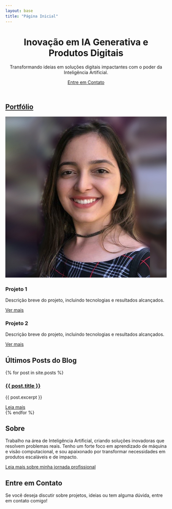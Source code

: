```yaml
---
layout: base
title: "Página Inicial"
---
```


<header class="hero">
  <div class="hero-content">
    <h1>Inovação em IA Generativa e Produtos Digitais</h1>
    <p>Transformando ideias em soluções digitais impactantes com o poder da Inteligência Artificial.</p>
    <a href="#contato" class="btn-contact">Entre em Contato</a> <!-- Botão "Entre em Contato" -->
  </div>
</header>

<section class="portfolio">
  <h2><a href="/portfolio">Portfólio</a></h2>
  <div class="portfolio-items">
    <div class="portfolio-item2">
      <div class="port-item">
      <img src="/assets/img/profile.jpg" alt="Imagem do Projeto 1" class="portfolio-img">
      <h3>Projeto 1</h3>
      <p>Descrição breve do projeto, incluindo tecnologias e resultados alcançados.</p>
      <a href="/portfolio/projeto-1" class="see-port-item">Ver mais</a>
      </div>
    </div>
    <div class="portfolio-item2">
      <div class="port-item">
      <h3>Projeto 2</h3>
      <p>Descrição breve do projeto, incluindo tecnologias e resultados alcançados.</p>
      <a href="/portfolio/projeto-2">Ver mais</a>
      </div>
    </div>
    <!-- Adicione mais itens de portfólio conforme necessário -->
  </div>
</section>

<section class="blog">
  <h2>Últimos Posts do Blog</h2>
  <div class="posts">
    {% for post in site.posts %}
      <div class="post">
        <h3><a href="{{ post.url | prepend: site.baseurl }}">{{ post.title }}</a></h3>
        <p>{{ post.excerpt }}</p>
        <a href="{{ post.url | prepend: site.baseurl }}" class="read-more">Leia mais</a>
      </div>
    {% endfor %}
  </div>
</section>

<section class="about">
  <h2>Sobre</h2>
  <p>Trabalho na área de Inteligência Artificial, criando soluções inovadoras que resolvem problemas reais. Tenho um forte foco em aprendizado de máquina e visão computacional, e sou apaixonado por transformar necessidades em produtos escaláveis e de impacto.</p>
  <a href="/about">Leia mais sobre minha jornada profissional</a>
</section>

<!-- Seção de Contato (Exemplo) -->
<section id="contato">
  <h2>Entre em Contato</h2>
  <p>Se você deseja discutir sobre projetos, ideias ou tem alguma dúvida, entre em contato comigo!</p>
  <!-- Adicione seu formulário de contato ou detalhes de contato aqui -->
</section>
